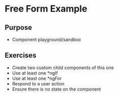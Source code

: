 # Free Form Example

## Purpose

- Component playground/sandbox

## Exercises

- Create two custom child components of this one
- Use at least one *ngIf
- Use at least one *ngFor
- Respond to a user action
- Ensure there is no state on the component
